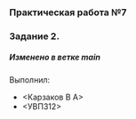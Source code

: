 ### Практическая работа №7
### Задание 2.
##### Изменено в ветке main
Выполнил:
* <Карзаков В А>
* <УВП312>

